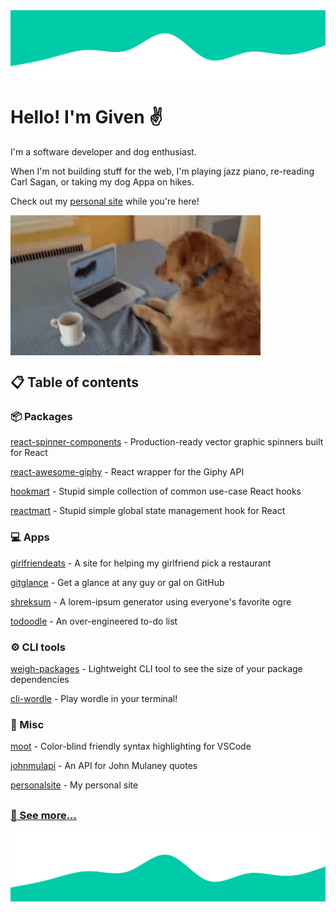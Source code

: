 
<img align="top" alt="wave design" src="./images/wave_bottom.svg" />

# Hello! I'm Given ✌️

I'm a software developer and dog enthusiast.

When I'm not building stuff for the web, I'm playing jazz piano, re-reading Carl Sagan, or taking my dog Appa on hikes.

Check out my [personal site](https://given.codes) while you're here!

<img align="center" alt="dog hitting his computer" src="./images/dog.gif" />

## 📋 Table of contents 

### 📦 Packages

[react-spinner-components](https://github.com/givensuman/react-spinner-components) - Production-ready vector graphic spinners built for React

[react-awesome-giphy](https://github.com/givensuman/react-awesome-giphy) - React wrapper for the Giphy API

[hookmart](https://github.com/givensuman/hookmart) - Stupid simple collection of common use-case React hooks

[reactmart](https://github.com/givensuman/reactmart) - Stupid simple global state management hook for React

### 💻 Apps

[girlfriendeats](https://github.com/givensuman/girlfriendeats) - A site for helping my girlfriend pick a restaurant

[gitglance](https://github.com/givensuman/gitglance) - Get a glance at any guy or gal on GitHub

[shreksum](https://github.com/givensuman/shreksum) - A lorem-ipsum generator using everyone's favorite ogre

[todoodle](https://github.com/givensuman/todoodle) - An over-engineered to-do list

### ⚙️ CLI tools

[weigh-packages](https://github.com/givensuman/weigh-packages) - Lightweight CLI tool to see the size of your package dependencies

[cli-wordle](https://github.com/givensuman/cli-wordle) - Play wordle in your terminal!

### 🌭 Misc

[moot](https://github.com/givensuman/moot) - Color-blind friendly syntax highlighting for VSCode

[johnmulapi](https://github.com/givensuman/johnmulapi) - An API for John Mulaney quotes

[personalsite](https://github.com/givensuman/personalsite) - My personal site

##

### [🦖 See more...](https://github.com/givensuman?tab=repositories)

<img align="bottom" alt="wave design" src="./images/wave_top.svg" />
